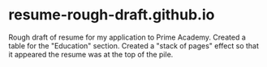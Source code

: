 # resume-rough-draft.github.io

Rough draft of resume for my application to Prime Academy. 
Created a table for the "Education" section.
Created a "stack of pages" effect so that it appeared the resume was at the top of the pile.

